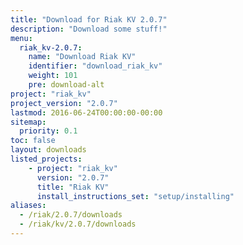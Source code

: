 ```yaml
---
title: "Download for Riak KV 2.0.7"
description: "Download some stuff!"
menu:
  riak_kv-2.0.7:
    name: "Download Riak KV"
    identifier: "download_riak_kv"
    weight: 101
    pre: download-alt
project: "riak_kv"
project_version: "2.0.7"
lastmod: 2016-06-24T00:00:00-00:00
sitemap:
  priority: 0.1
toc: false
layout: downloads
listed_projects:
    - project: "riak_kv"
      version: "2.0.7"
      title: "Riak KV"
      install_instructions_set: "setup/installing"
aliases:
  - /riak/2.0.7/downloads
  - /riak/kv/2.0.7/downloads
---
```

